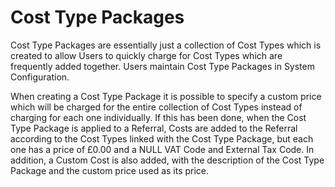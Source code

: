 # Cost Type Packages
Cost Type Packages are essentially just a collection of Cost Types which is created to allow Users to quickly charge for Cost Types which are frequently added together. Users maintain Cost Type Packages in System Configuration.

When creating a Cost Type Package it is possible to specify a custom price which will be charged for the entire collection of Cost Types instead of charging for each one individually. If this has been done, when the Cost Type Package is applied to a Referral, Costs are added to the Referral according to the Cost Types linked with the Cost Type Package, but each one has a price of £0.00 and a NULL VAT Code and External Tax Code. In addition, a Custom Cost is also added, with the description of the Cost Type Package and the custom price used as its price.